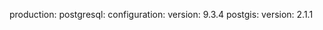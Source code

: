 <!-- layout:code post: 1985-09-26-postgis-installation_installing-with-cloud-66 -->


production:
    postgresql:
        configuration:
        	version: 9.3.4
            postgis:
                version: 2.1.1
